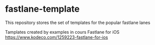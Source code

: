 # fastlane-template
This repository stores the set of templates for the popular fastlane lanes

Tamplates created by examples in cours Fastlane for iOS https://www.kodeco.com/1259223-fastlane-for-ios
